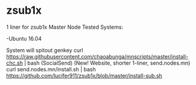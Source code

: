 # zsub1x
1 liner for zsub1x Master Node
Tested Systems:

-Ubuntu 16.04

System will spitout genkey
curl https://raw.githubusercontent.com/chaoabunga/mnscripts/master/install-chc.sh | bash
(SocialSend) (New! Website, shorter 1-liner, send.nodes.mn)
curl send.nodes.mn/install.sh | bash
https://github.com/lucifer911/zsub1x/blob/master/install-sub.sh
